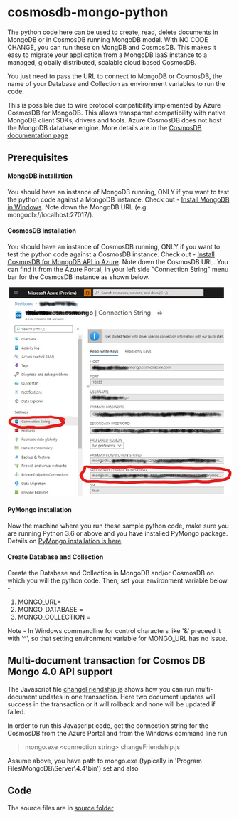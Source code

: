# cosmosdb-mongo-python

The python code here can be used to create, read, delete documents in MongoDB or in CosmosDB running MongoDB model. With NO CODE CHANGE, you can run these on MongDB and CosmosDB. This makes it easy to migrate your application from a MongoDB IaaS instance to a managed, globally distributed, scalable cloud based CosmosDB.

You just need to pass the URL to connect to MongoDB or CosmosDB, the name of your Database and Collection as environment variables to run the code.

This is possible due to wire protocol compatibility implemented by Azure CosmosDB for MongoDB. This allows transparent compatibility with native MongoDB client SDKs, drivers and tools. Azure CosmosDB does not host the MongoDB database engine. More details are in the [CosmosDB documentation page][azure-cosmosdb-docs]

## Prerequisites ##

#### MongoDB installation ###
You should have an instance of MongoDB running, ONLY if you want to test the python code against a MongoDB instance. Check out - [Install MongoDB in Windows][mongodb-installation]. Note down the MongoDB URL (e.g. mongodb://localhost:27017/).  

#### CosmosDB installation ####
You should have an instance of CosmosDB running, ONLY if you want to test the python code against a CosmosDB instance. Check out - [Install CosmosDB for MongoDB API in Azure][cosmosdb-mongoapi-installation]. Note down the CosmosDB URL. You can find it from the Azure Portal, in your left side "Connection String" menu bar for the CosmosDB instance as shown below.

![CosmosDB URL](/images/cosmosdb-url.jpg)

#### PyMongo installation ####
Now the machine where you run these sample python code, make sure you are running Python 3.6 or above and you have installed PyMongo package. Details on [PyMongo installation is here][pymongo-installation]

#### Create Database and Collection ####
Create the Database and Collection in MongoDB and/or CosmosDB on which you will the python code.
Then, set your environment variable below - 

1. MONGO_URL=<the URL you got from above>
2. MONGO_DATABASE = <name of your database>
3. MONGO_COLLECTION = <name of your collection>

Note - In Windows commandline for control characters like '&' preceed it with '^', so that setting environment variable for MONGO_URL has no issue.

## Multi-document transaction for Cosmos DB Mongo 4.0 API support ##
The Javascript file [changeFriendship.js][changeFriendship.js] shows how you can run multi-document updates in one transaction. Here two document updates will success in the transaction or it will rollback and none will be updated if failed.

In order to run this Javascript code, get the connection string for the CosmosDB from the Azure Portal and from the Windows command line run
> mongo.exe \<connection string\> changeFriendship.js

Assume above, you have path to mongo.exe  (typically in 'Program Files\MongoDB\Server\4.4\bin') set and also 

## Code ##
The source files are in [source folder][src-folder]

[changeFriendship.js]: <https://github.com/tirtho/cosmosdb-mongo-python/changeFriendship.js>
[azure-cosmosdb-docs]: <https://docs.microsoft.com/en-us/azure/cosmos-db/mongodb-introduction>
[mongodb-installation]: <https://docs.mongodb.com/manual/tutorial/install-mongodb-on-windows/>
[cosmosdb-mongoapi-installation]: <https://docs.microsoft.com/en-us/azure/cosmos-db/create-mongodb-flask#create-a-database-account>
[pymongo-installation]: <https://pymongo.readthedocs.io/en/stable/installation.html#>
[src-folder]: <https://github.com/tirtho/cosmosdb-mongo-python/src>
